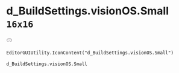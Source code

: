 # d_BuildSettings.visionOS.Small `16x16`
<img src="/img/d_BuildSettings.visionOS.Small.png" width=16 height=16>

``` CSharp
EditorGUIUtility.IconContent("d_BuildSettings.visionOS.Small")
```
```
d_BuildSettings.visionOS.Small
```
